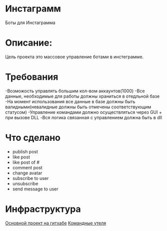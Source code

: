 # Инстаграмм
Боты для Инстаграмма

# Описание:
Цель проекта это массовое управление ботами в инстеграмме.

# Требования
-Возможость управлять большим кол-вом аккаунтов(1000)
-Все данные, необходимые для работы должны храниться в отедльной базе
-На момент использования все данные в базе должны быть валидными(невалидные должны быть отмечены соответствующим статусом)
-Управление командами должно осуществляться через GUI + при вызове DLL
-Вся логика связанная с управлением должна быть в dll

# Что сделано

* publish post
* like post
* like post of #
* comment post
* change avatar
* subscribe to user
* unsubscribe
* send message to user

# Инфраструктура
[Основной проект на гитхабе](https://github.com/chernyshvova/Insta.git)
[Командные утеля](https://github.com/chernyshvova/TeamUtils)
